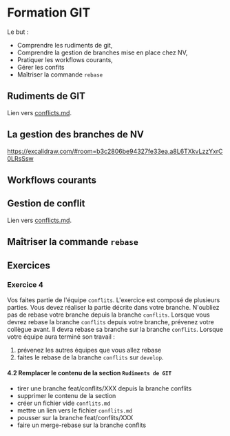 # Formation GIT

Le but :

- Comprendre les rudiments de git,
- Comprendre la gestion de branches mise en place chez NV,
- Pratiquer les workflows courants,
- Gérer les confits
- Maîtriser la commande `rebase`

## Rudiments de GIT

Lien vers [conflicts.md](./conflicts.md).

## La gestion des branches de NV

https://excalidraw.com/#room=b3c2806be94327fe33ea,a8L6TXkvLzzYxrC0LRsSsw

## Workflows courants

## Gestion de conflit

Lien vers [conflicts.md](./conflicts.md).

## Maîtriser la commande `rebase`

## Exercices

### Exercice 4

Vos faites partie de l'équipe `conflits`.
L'exercice est composé de plusieurs parties.
Vous devez réaliser la partie décrite dans votre branche.
N'oubliez pas de rebase votre branche depuis la branche `conflits`.
Lorsque vous devrez rebase la branche `conflits` depuis votre branche, prévenez votre collègue avant.
Il devra rebase sa branche sur la branche `conflits`.
Lorsque votre équipe aura terminé son travail :

1. prévenez les autres équipes que vous allez rebase
2. faites le rebase de la branche `conflits` sur `develop`.

#### 4.2 Remplacer le contenu de la section `Rudiments de GIT`

- tirer une branche feat/conflits/XXX depuis la branche conflits
- supprimer le contenu de la section
- créer un fichier vide `conflits.md`
- mettre un lien vers le fichier `conflits.md`
- pousser sur la branche feat/conflits/XXX
- faire un merge-rebase sur la branche conflits
